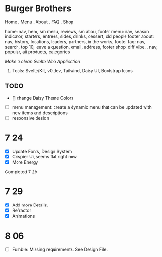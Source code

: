 # Burger Brothers

Home . Menu . About . FAQ . Shop

home: nav, hero, sm menu, reviews, sm abou, footer
menu: nav, season indicator, starters, entrees, sides, drinks, dessert, old people footer
about: nav, history, locations, leaders, partners, in the works, footer
faq: nav, search, top 10, leave a question, email, address, footer
shop: diff vibe .. nav, popular, all products, categories

<i>Make a clean Svelte Web Application</i>

1. Tools:
   Svelte/Kit, v0.dev, Tailwind, Daisy UI, Bootstrap Icons

## TODO

- [] change Daisy Theme Colors
- [ ] menu management: create a dynamic menu that can be updated with new items and descriptions
- [ ] responsive design

# 7 24

- [x] Update Fonts, Design System
- [x] Crispier Ui, seems flat right now.
- [x] More Energy

Completed 7 29

# 7 29

- [x] Add more Details.
- [x] Refractor
- [x] Animations

# 8 06

- [ ] Fumble: Missing requirements. See Design File.
